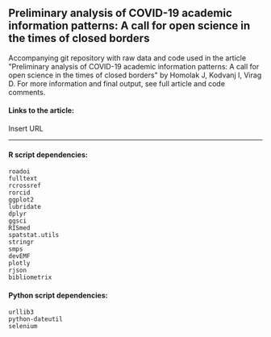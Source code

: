 ## Preliminary analysis of COVID-19 academic information patterns: A call for open science in the times of closed borders

Accompanying git repository with raw data and code used in the article "Preliminary analysis of COVID-19 academic information patterns: A call for open science in the times of closed borders" by Homolak J, Kodvanj I, Virag D. For more information and final output, see full article and code comments.

#### Links to the article:

Insert URL

-----

#### R script dependencies:
    roadoi
    fulltext
    rcrossref
    rorcid
    ggplot2
    lubridate
    dplyr
    ggsci
    RISmed
    spatstat.utils
    stringr
    smps
    devEMF
    plotly
    rjson
    bibliometrix

#### Python script dependencies:
    urllib3
    python-dateutil
    selenium
